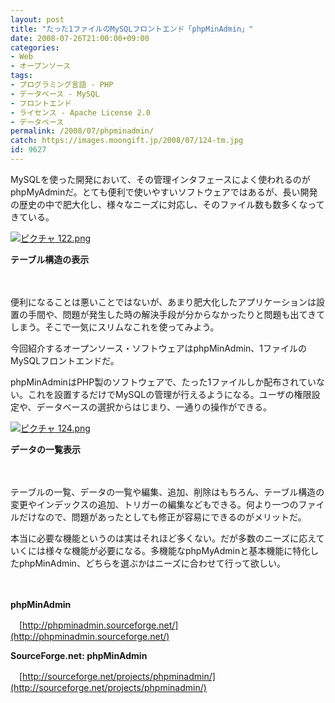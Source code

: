 ```yaml
---
layout: post
title: "たった1ファイルのMySQLフロントエンド「phpMinAdmin」"
date: 2008-07-26T21:00:00+09:00
categories:
- Web
- オープンソース
tags: 
- プログラミング言語 - PHP
- データベース - MySQL
- フロントエンド
- ライセンス - Apache License 2.0
- データベース
permalink: /2008/07/phpminadmin/
catch: https://images.moongift.jp/2008/07/124-tm.jpg
id: 9627
---
```

MySQLを使った開発において、その管理インタフェースによく使われるのがphpMyAdminだ。とても便利で使いやすいソフトウェアではあるが、長い開発の歴史の中で肥大化し、様々なニーズに対応し、そのファイル数も数多くなってきている。

  

[![ピクチャ 122.png](https://images.moongift.jp/2008/07/122-tm.jpg)](https://images.moongift.jp/2008/07/122.jpg)  
  
**テーブル構造の表示**

  

　

  

便利になることは悪いことではないが、あまり肥大化したアプリケーションは設置の手間や、問題が発生した時の解決手段が分からなかったりと問題も出てきてしまう。そこで一気にスリムなこれを使ってみよう。

  

今回紹介するオープンソース・ソフトウェアはphpMinAdmin、1ファイルのMySQLフロントエンドだ。

  
  
<!--more-->  

phpMinAdminはPHP製のソフトウェアで、たった1ファイルしか配布されていない。これを設置するだけでMySQLの管理が行えるようになる。ユーザの権限設定や、データベースの選択からはじまり、一通りの操作ができる。

  

[![ピクチャ 124.png](https://images.moongift.jp/2008/07/124-tm.jpg)](https://images.moongift.jp/2008/07/124.jpg)  
  
**データの一覧表示**

  

　

  

テーブルの一覧、データの一覧や編集、追加、削除はもちろん、テーブル構造の変更やインデックスの追加、トリガーの編集などもできる。何より一つのファイルだけなので、問題があったとしても修正が容易にできるのがメリットだ。

  

本当に必要な機能というのは実はそれほど多くない。だが多数のニーズに応えていくには様々な機能が必要になる。多機能なphpMyAdminと基本機能に特化したphpMinAdmin、どちらを選ぶかはニーズに合わせて行って欲しい。

  

　

  

**phpMinAdmin**  
  
　[http://phpminadmin.sourceforge.net/](http://phpminadmin.sourceforge.net/)

  

**SourceForge.net: phpMinAdmin**  
  
　[http://sourceforge.net/projects/phpminadmin/](http://sourceforge.net/projects/phpminadmin/)

  

